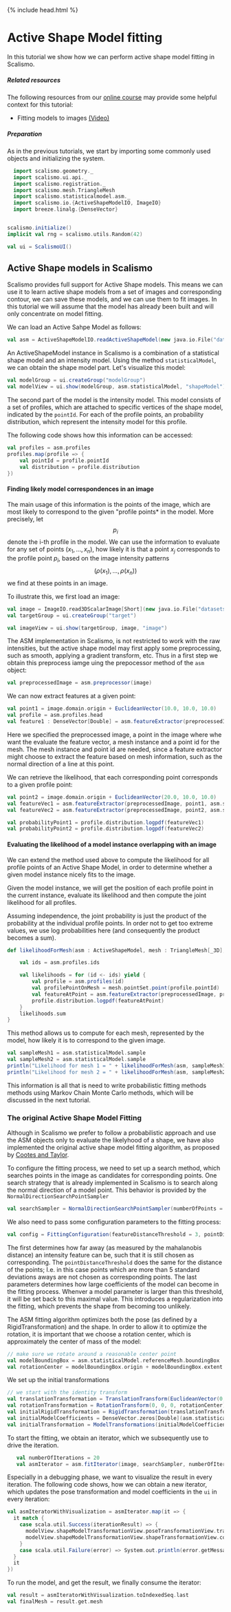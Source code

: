 {% include head.html %}

# Active Shape Model fitting

In this tutorial we show how we can perform active shape model fitting in Scalismo.

##### Related resources

The following resources from our [online course](https://www.futurelearn.com/courses/statistical-shape-modelling) may provide
some helpful context for this tutorial:

- Fitting models to images [(Video)](https://www.futurelearn.com/courses/statistical-shape-modelling/3/steps/250379)

##### Preparation

As in the previous tutorials, we start by importing some commonly used objects and initializing the system.

```scala
  import scalismo.geometry._
  import scalismo.ui.api._
  import scalismo.registration._
  import scalismo.mesh.TriangleMesh
  import scalismo.statisticalmodel.asm._
  import scalismo.io.{ActiveShapeModelIO, ImageIO}
  import breeze.linalg.{DenseVector}


scalismo.initialize()
implicit val rng = scalismo.utils.Random(42)

val ui = ScalismoUI()
```


## Active Shape models in Scalismo

Scalismo provides full support for Active Shape models. This means we can use it to learn active shape models from
a set of images and corresponding contour, we can save these models, and we can use them to fit images. In this tutorial
we will assume that the model has already been built and will only concentrate on model fitting.


We can load an Active Sahpe Model as follows:

```scala
val asm = ActiveShapeModelIO.readActiveShapeModel(new java.io.File("datasets/femur-asm.h5")).get
```

An ActiveShapeModel instance in Scalismo is a combination of a statistical shape model and an intensity model.
Using the method ```statisticalModel```, we can obtain the shape model part. Let's visualize this model:

```scala
val modelGroup = ui.createGroup("modelGroup") 
val modelView = ui.show(modelGroup, asm.statisticalModel, "shapeModel")
```

The second part of the model is the intensity model. This model consists of a set of profiles,
which are attached to specific vertices of the shape model, indicated by the ```pointId```.
For each of the profile points, an probability distribution, which represent the intensity model for this profile.

The following code shows how this information can be accessed:

```scala
val profiles = asm.profiles
profiles.map(profile => {
    val pointId = profile.pointId
    val distribution = profile.distribution
})
```

#### Finding likely model correspondences in an image

The main usage of this information is the points of the image, which are most likely to correspond to the given "profile points* in the model.
More precisely, let $$p_i$$ denote the i-th profile in the model. We can use the information to evaluate for any set of points
$(x_1, \ldots, x_n)$, how likely it is that a point $x_j$ corresponds to the profile point $p_i$, based on the image intensity patterns
$$(\rho(x_1), \ldots, \rho(x_n))$$ we find at these points in an image.

To illustrate this, we first load an image:

```scala
val image = ImageIO.read3DScalarImage[Short](new java.io.File("datasets/femur-image.nii")).get.map(_.toFloat)
val targetGroup = ui.createGroup("target")

val imageView = ui.show(targetGroup, image, "image")
```

The ASM implementation in Scalismo, is not restricted to work with the raw intensities, but the active shape model may first apply some preprocessing,
such as smooth, applying a gradient transform, etc.  Thus in a first step we obtain this preprocess iamge uing the prepocessor method of the ```asm``` object:

```scala
val preprocessedImage = asm.preprocessor(image)
```

We can now extract features at a given point:

```scala
val point1 = image.domain.origin + EuclideanVector(10.0, 10.0, 10.0)
val profile = asm.profiles.head
val feature1 : DenseVector[Double] = asm.featureExtractor(preprocessedImage, point1, asm.statisticalModel.mean, profile.pointId).get
```

Here we specified the preprocessed image, a point in the image where whe want the evaluate the feature vector, a mesh instance and a point id for the mesh.
The mesh instance and point id are needed, since a feature extractor might choose to extract the feature based on mesh information, such as the normal direction
of a line at this point.

We can retrieve the likelihood, that each corresponding point corresponds to a given profile point:

```scala
val point2 = image.domain.origin + EuclideanVector(20.0, 10.0, 10.0)
val featureVec1 = asm.featureExtractor(preprocessedImage, point1, asm.statisticalModel.mean, profile.pointId).get
val featureVec2 = asm.featureExtractor(preprocessedImage, point2, asm.statisticalModel.mean, profile.pointId).get

val probabilityPoint1 = profile.distribution.logpdf(featureVec1)
val probabilityPoint2 = profile.distribution.logpdf(featureVec2)
```

#### Evaluating the likelihood of a model instance overlapping with an image

We can extend the method used above to compute the likelihood for all profile points of an Active Shape Model,
in order to determine whether a given model instance nicely fits to the image.

Given the model instance, we will get the position of each profile point in the current instance,
evaluate its likelihood and then compute the joint likelihood for all profiles.

Assuming independence, the joint probability is just the product of the probability at the individual profile points.
In order not to get too extreme values, we use log probabilities here (and consequently the product becomes a sum).

```scala
def likelihoodForMesh(asm : ActiveShapeModel, mesh : TriangleMesh[_3D], preprocessedImage: PreprocessedImage) : Double = {

    val ids = asm.profiles.ids

    val likelihoods = for (id <- ids) yield {
        val profile = asm.profiles(id)
        val profilePointOnMesh = mesh.pointSet.point(profile.pointId)
        val featureAtPoint = asm.featureExtractor(preprocessedImage, profilePointOnMesh, mesh, profile.pointId).get
        profile.distribution.logpdf(featureAtPoint)
    }
    likelihoods.sum
}
```

This method allows us to compute for each mesh, represented by the model, how likely it is to correspond
to the given image.

```scala
val sampleMesh1 = asm.statisticalModel.sample 
val sampleMesh2 = asm.statisticalModel.sample
println("Likelihood for mesh 1 = " + likelihoodForMesh(asm, sampleMesh1, preprocessedImage))
println("Likelihood for mesh 2 = " + likelihoodForMesh(asm, sampleMesh2, preprocessedImage))
```

This information is all that is need to write probabilistic fitting methods methods using Markov Chain Monte Carlo
methods, which will be discussed in the next tutorial.

### The original Active Shape Model Fitting

Although in Scalismo we prefer to follow a probabilistic approach and use the ASM objects
only to evaluate the likelyhood of a shape,
we have also implemented the original active shape model fitting algorithm, as proposed by [Cootes and Taylor](http://citeseerx.ist.psu.edu/viewdoc/download?doi=10.1.1.141.3089&rep=rep1&type=pdf).

To configure the fitting process, we need to set up a search method, which searches points in the image as candidates
for corresponding points. One search strategy that is already implemented in Scalismo is to search along
the normal direction of a model point. This behavior is provided by the ```NormalDirectionSearchPointSampler```

```scala
val searchSampler = NormalDirectionSearchPointSampler(numberOfPoints = 100, searchDistance = 3)
```

We also need to pass some configuration parameters to the fitting process:

```scala
val config = FittingConfiguration(featureDistanceThreshold = 3, pointDistanceThreshold = 5, modelCoefficientBounds = 3)
```

The first determines how far away (as measured by the mahalanobis distance) an intensity feature can be, such that it is still
chosen as corresponding. The ```pointDistanceThreshold``` does the same for the distance of the points; I.e. in this  case points which are
more than 5 standard deviations aways are not chosen as corresponding points. The last parameters determines how
large coefficients of the model can become in the fitting process. Whenver a model parameter is larger than this threshold,
it will be set back to this maximal value. This introduces a regularization into the fitting, which prevents the shape
from becoming too unlikely.

The ASM fitting algorithm optimizes both the pose (as defined by a RigidTransformation) and the shape.
In order to allow it to optimize the rotation, it is important that we choose a rotation center, which is approximately
the center of mass of the model:

```scala
// make sure we rotate around a reasonable center point
val modelBoundingBox = asm.statisticalModel.referenceMesh.boundingBox
val rotationCenter = modelBoundingBox.origin + modelBoundingBox.extent * 0.5    
```

We set up the initial transformations

```scala
// we start with the identity transform
val translationTransformation = TranslationTransform(EuclideanVector(0, 0, 0))
val rotationTransformation = RotationTransform(0, 0, 0, rotationCenter)
val initialRigidTransformation = RigidTransformation(translationTransformation, rotationTransformation)
val initialModelCoefficients = DenseVector.zeros[Double](asm.statisticalModel.rank)
val initialTransformation = ModelTransformations(initialModelCoefficients, initialRigidTransformation)
```

To start the fitting, we obtain an iterator, which we subsequently use to drive the iteration.

```scala
   val numberOfIterations = 20
   val asmIterator = asm.fitIterator(image, searchSampler, numberOfIterations, config, initialTransformation)
```

Especially in a debugging phase, we want to visualize the result in every iteration. The following code shows,
how we can obtain a new iterator, which updates the pose transformation and model coefficients in the ```ui```
in every iteration:

```scala
val asmIteratorWithVisualization = asmIterator.map(it => {
  it match {
    case scala.util.Success(iterationResult) => {
      modelView.shapeModelTransformationView.poseTransformationView.transformation = iterationResult.transformations.rigidTransform
      modelView.shapeModelTransformationView.shapeTransformationView.coefficients = iterationResult.transformations.coefficients
    }
    case scala.util.Failure(error) => System.out.println(error.getMessage)
  }
  it
})   
```

To run the model, and get the result, we finally consume the iterator:

```scala
val result = asmIteratorWithVisualization.toIndexedSeq.last
val finalMesh = result.get.mesh
```

